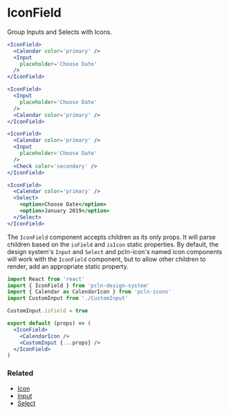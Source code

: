 # IconField

Group Inputs and Selects with Icons.

```.jsx
<IconField>
  <Calendar color='primary' />
  <Input
    placeholder='Choose Date'
  />
</IconField>
```

```.jsx
<IconField>
  <Input
    placeholder='Choose Date'
  />
  <Calendar color='primary' />
</IconField>
```

```.jsx
<IconField>
  <Calendar color='primary' />
  <Input
    placeholder='Choose Date'
  />
  <Check color='secondary' />
</IconField>
```

```.jsx
<IconField>
  <Calendar color='primary' />
  <Select>
    <option>Choose Date</option>
    <option>January 2019</option>
  </Select>
</IconField>
```

The `IconField` component accepts children as its only props.
It will parse children based on the `isField` and `isIcon` static properties.
By default, the design system's `Input` and `Select` and pcln-icon's named icon components will work with the `IconField` component, but to allow other children to render, add an appropriate static property.

```jsx
import React from 'react'
import { IconField } from 'pcln-design-system'
import { Calendar as CalendarIcon } from 'pcln-icons'
import CustomInput from './CustomInput'

CustomInput.isField = true

export default (props) => (
  <IconField>
    <CalendarIcon />
    <CustomInput {...props} />
  </IconField>
)
```

### Related

- [Icon](/Icon)
- [Input](/Input)
- [Select](/Select)
